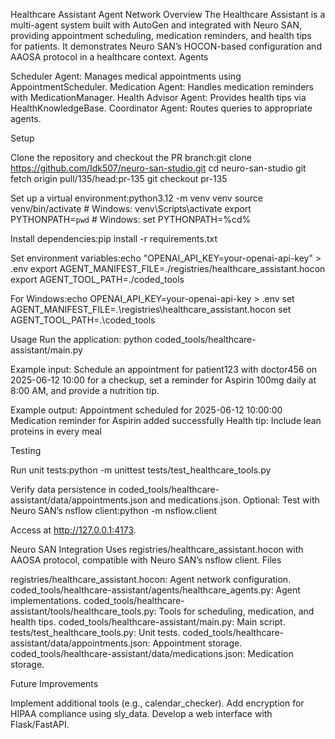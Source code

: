 Healthcare Assistant Agent Network
Overview
The Healthcare Assistant is a multi-agent system built with AutoGen and integrated with Neuro SAN, providing appointment scheduling, medication reminders, and health tips for patients. It demonstrates Neuro SAN’s HOCON-based configuration and AAOSA protocol in a healthcare context.
Agents

Scheduler Agent: Manages medical appointments using AppointmentScheduler.
Medication Agent: Handles medication reminders with MedicationManager.
Health Advisor Agent: Provides health tips via HealthKnowledgeBase.
Coordinator Agent: Routes queries to appropriate agents.

Setup

Clone the repository and checkout the PR branch:git clone https://github.com/Idk507/neuro-san-studio.git
cd neuro-san-studio
git fetch origin pull/135/head:pr-135
git checkout pr-135


Set up a virtual environment:python3.12 -m venv venv
source venv/bin/activate  # Windows: venv\Scripts\activate
export PYTHONPATH=`pwd`   # Windows: set PYTHONPATH=%cd%


Install dependencies:pip install -r requirements.txt


Set environment variables:echo "OPENAI_API_KEY=your-openai-api-key" > .env
export AGENT_MANIFEST_FILE=./registries/healthcare_assistant.hocon
export AGENT_TOOL_PATH=./coded_tools

For Windows:echo OPENAI_API_KEY=your-openai-api-key > .env
set AGENT_MANIFEST_FILE=.\registries\healthcare_assistant.hocon
set AGENT_TOOL_PATH=.\coded_tools



Usage
Run the application:
python coded_tools/healthcare-assistant/main.py

Example input:
Schedule an appointment for patient123 with doctor456 on 2025-06-12 10:00 for a checkup, set a reminder for Aspirin 100mg daily at 8:00 AM, and provide a nutrition tip.

Example output:
Appointment scheduled for 2025-06-12 10:00:00
Medication reminder for Aspirin added successfully
Health tip: Include lean proteins in every meal

Testing

Run unit tests:python -m unittest tests/test_healthcare_tools.py


Verify data persistence in coded_tools/healthcare-assistant/data/appointments.json and medications.json.
Optional: Test with Neuro SAN’s nsflow client:python -m nsflow.client

Access at http://127.0.0.1:4173.

Neuro SAN Integration
Uses registries/healthcare_assistant.hocon with AAOSA protocol, compatible with Neuro SAN’s nsflow client.
Files

registries/healthcare_assistant.hocon: Agent network configuration.
coded_tools/healthcare-assistant/agents/healthcare_agents.py: Agent implementations.
coded_tools/healthcare-assistant/tools/healthcare_tools.py: Tools for scheduling, medication, and health tips.
coded_tools/healthcare-assistant/main.py: Main script.
tests/test_healthcare_tools.py: Unit tests.
coded_tools/healthcare-assistant/data/appointments.json: Appointment storage.
coded_tools/healthcare-assistant/data/medications.json: Medication storage.

Future Improvements

Implement additional tools (e.g., calendar_checker).
Add encryption for HIPAA compliance using sly_data.
Develop a web interface with Flask/FastAPI.

